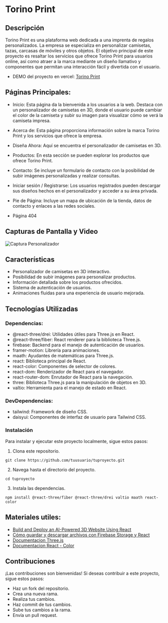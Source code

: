 # Torino Print

## Descripción

Torino Print es una plataforma web dedicada a una imprenta de regalos personalizados. La empresa se especializa en personalizar camisetas, tazas, carcasas de móviles y otros objetos. El objetivo principal de este proyecto es resaltar los servicios que ofrece Torino Print para usuarios online, así como atraer a la marca mediante un diseño llamativo y componentes que permitan una interacción fácil y divertida con el usuario.

- DEMO del proyecto en vercel: [Torino Print](https://s-9-proyecto.vercel.app/)

## Páginas Principales:

- Inicio: Esta página da la bienvenida a los usuarios a la web. Destaca con un personalizador de camisetas en 3D, donde el usuario puede cambiar el color de la camiseta y subir su imagen para visualizar cómo se verá la camiseta impresa.

- Acerca de: Esta página proporciona información sobre la marca Torino Print y los servicios que ofrece la empresa.

- Diseña Ahora: Aquí se encuentra el personalizador de camisetas en 3D.

- Productos: En esta sección se pueden explorar los productos que ofrece Torino Print.

- Contacto: Se incluye un formulario de contacto con la posibilidad de subir imágenes personalizadas y realizar consultas.

- Iniciar sesión / Registrarse: Los usuarios registrados pueden descargar sus diseños hechos en el personalizador y acceder a su área privada.

- Pie de Página: Incluye un mapa de ubicación de la tienda, datos de contacto y enlaces a las redes sociales.

- Página 404

## Capturas de Pantalla y Video

![Captura Personalizador](https://media.giphy.com/media/v1.Y2lkPTc5MGI3NjExd3dyN3Rpb3plZmJ3Y2h5eTY0NzM5NmdpdTVsOXN0N2lka2x0OTA3MyZlcD12MV9pbnRlcm5hbF9naWZfYnlfaWQmY3Q9Zw/eoDzfpKTgCFy0YX1QQ/giphy.gif)

## Características

- Personalizador de camisetas en 3D interactivo.
- Posibilidad de subir imágenes para personalizar productos.
- Información detallada sobre los productos ofrecidos.
- Sistema de autenticación de usuarios.
- Animaciones fluidas para una experiencia de usuario mejorada.

## Tecnologías Utilizadas

### Dependencias:

- @react-three/drei: Utilidades útiles para Three.js en React.
- @react-three/fiber: React renderer para la biblioteca Three.js.
- firebase: Backend para el manejo de autenticación de usuarios.
- framer-motion: Librería para animaciones.
- maath: Ayudantes de matemáticas para Three.js.
- react: Biblioteca principal de React.
- react-color: Componentes de selector de colores.
- react-dom: Renderizador de React para el navegador.
- react-router-dom: Enrutador de React para la navegación.
- three: Biblioteca Three.js para la manipulación de objetos en 3D.
- valtio: Herramienta para el manejo de estado en React.

### DevDependencias:

- tailwind: Framework de diseño CSS.
- daisyui: Componentes de interfaz de usuario para Tailwind CSS.

### Instalación

Para instalar y ejecutar este proyecto localmente, sigue estos pasos:

1. Clona este repositorio.

```
git clone https://github.com/tuusuario/tuproyecto.git
```

2. Navega hasta el directorio del proyecto.

```
cd tuproyecto
```

3. Instala las dependencias.

```
npm install @react-three/fiber @react-three/drei valtio maath react-color
```

## Materiales utiles:

- [Build and Deploy an AI-Powered 3D Website Using React](https://www.youtube.com/watch?v=ZqEa8fTxypQ)
- [Cómo guardar y descargar archivos con Firebase Storage y React](https://www.youtube.com/watch?v=HSA4nxlZUyg)
- [Documentacion Three.js](https://threejs.org/)
- [Documentacion React - Color](https://casesandberg.github.io/react-color/)

## Contribuciones

¡Las contribuciones son bienvenidas! Si deseas contribuir a este proyecto, sigue estos pasos:

- Haz un fork del repositorio.
- Crea una nueva rama.
- Realiza tus cambios.
- Haz commit de tus cambios.
- Sube tus cambios a la rama.
- Envía un pull request.
